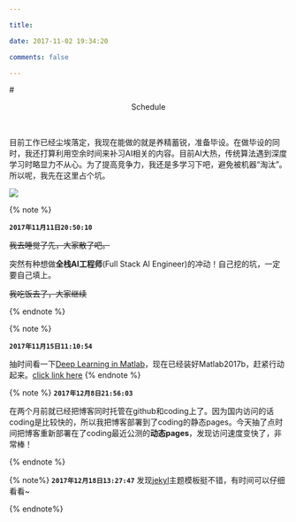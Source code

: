 ```yaml
---

title:

date: 2017-11-02 19:34:20

comments: false

---
```




#<center>Schedule</center>



<br>



目前工作已经尘埃落定，我现在能做的就是养精蓄锐，准备毕设。在做毕设的同时，我还打算利用空余时间来补习AI相关的内容。目前AI大热，传统算法遇到深度学习时略显力不从心。为了提高竞争力，我还是多学习下吧，避免被机器“淘汰”。所以呢，我先在这里占个坑。

![](http://oofx6tpf6.bkt.clouddn.com/17-11-3/35039818.jpg)



{% note %}

**`2017年11月11日20:50:10`**

~~我去睡觉了先，大家散了吧。~~

突然有种想做**全栈AI工程师**(Full Stack AI Engineer)的冲动！自己挖的坑，一定要自己填上。

~~我吃饭去了，大家继续~~

{% endnote %}



{% note %}

**`2017年11月15日11:10:54`**

抽时间看一下[Deep Learning in Matlab](http://cn.mathworks.com/help/nnet/ug/deep-learning-in-matlab.html)，现在已经装好Matlab2017b，赶紧行动起来。[click link here](http://blog.csdn.net/Mr_Curry/article/details/53160914?locationNum=4&fps=1)
{% endnote %}


{% note %}
**`2017年12月8日21:56:03`**

在两个月前就已经把博客同时托管在github和coding上了。因为国内访问的话coding是比较快的，所以我把博客部署到了coding的静态pages。今天抽了点时间把博客重新部署在了coding最近公测的**动态pages**，发现访问速度变快了，非常棒！

{% endnote %}



{% note%}
**`2017年12月18日13:27:47`**
发现[jekyl](http://jekyllthemes.org/)主题模板挺不错，有时间可以仔细看看~

{% endnote%}